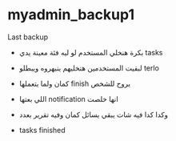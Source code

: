 # myadmin_backup1
Last backup

* بكرة هنخلي المستخدم لو ليه فئة  معينة يدي tasks 
* لبقيت المستخدمين هتخليهم ينبهروه ويبطلو terlo 
* كمان ولما يتعملها finish يروح للشخص
* اللي بعتها notification انها خلصت
* وكدا كدا فيه شات يبقي يسائل كمان وفيه تقرير بعدد

*  tasks finished
